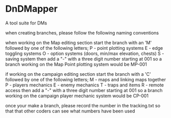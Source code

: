 # DnDMapper
A tool suite for DMs

when creating branches, please follow the following naming conventions

when working on the Map editing section start the branch with an 'M'
followed by one of the following letters;
    P - point plotting systems
    E - edge toggling systems
    O - option systems (doors, min/max elevation, chests)
    S - saving system
then add a "-" with a three digit number starting at 001
so a branch working on the Map Point plotting system would be MP-001

if working on the campaign editing section start the branch with a 'C'
followed by one of the following letters;
    M - maps and linking maps together
    P - players mechanics
    E - enemy mechanics
    T - traps and items
    R - remote access
then add a "-" with a three digit number starting at 001
so a branch working on the campaign player mechanic system would be CP-001

once your make a branch, please record the number in the tracking.txt so that that other coders can see what numbers have been used
